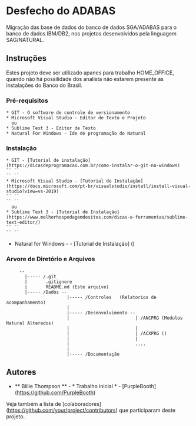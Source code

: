 # Desfecho do ADABAS

Migração das base de dados do banco de dados SGA/ADABAS para o banco de dados IBM/DB2, nos projetos desenvolvidos pela linguagem SAG/NATURAL.

## Instruções

Estes projeto deve ser utilizado apanes para trabalho HOME_OFFICE, quando não há possilidade dos analista não estarem presente as instalações do Banco do Brasil.

### Pré-requisitos

    * GIT - O software de controle de versionamento
    * Microsoft Visual Studio - Editor de Texto e Projeto
      ou 
    * Sublime Text 3 - Editor de Texto
    * Natural For Windows - Ide de programação do Natural


### Instalação

    * GIT - [Tutorial de instalação] (https://dicasdeprogramacao.com.br/como-instalar-o-git-no-windows)
	`` ``
	`` ``
    * Microsoft Visual Studio - [Tutorial de Instalação] (https://docs.microsoft.com/pt-br/visualstudio/install/install-visual-studio?view=vs-2019)
	`` ``
	`` ``
      ou 
    * Sublime Text 3 - [Tutorial de Instalação] (https://www.melhorhospedagemdesites.com/dicas-e-ferramentas/sublime-text-editor/)
	`` ``
	`` ``
   * Natural for Windows - - [Tutorial de Instalação] ()
	`` ``
	`` ``

### Arvore de Diretório e Arquivos

		 --
		   |----- /.git
		   |       .gitignore
		   |       README.md (Este arquivo)
		   |----- /Dados --
		                   |----- /Controles   (Relatorios de acompanhamento)
		                   |
		                   |----- /Desenvolvimento --
		                   |                         | /ANCPRG (Modulos Natural Alterados)
		                   |                         |
		                   |                         | /ACXPRG ()
		                   |                         |
		                   |                         ....
		                   |
		                   |----- /Documentação


## Autores

* ** Billie Thompson ** - * Trabalho inicial * - [PurpleBooth] (https://github.com/PurpleBooth)

Veja também a lista de [colaboradores] (https://github.com/your/project/contributors) que participaram deste projeto.

